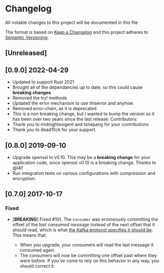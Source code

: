 # Changelog

All notable changes to this project will be documented in this file.

The format is based on [Keep a Changelog](http://keepachangelog.com/en/1.0.0/)
and this project adheres to [Semantic Versioning](http://semver.org/spec/v2.0.0.html).

## [Unreleased]

## [0.9.0] 2022-04-29

- Updated to support Rust 2021
- Brought all of the dependancies up to date, so this could cause **breaking changes**
- Removed the try! methods
- Updated the error mechanism to use thiserror and anyhow.
- Removed error-chain, as it is deprecated
- This is a non breaking change, but I wanted to bump the version as it has been over two years since the last release.
  Contributors:
- Thank you to midnightexigent and tshepang for your contributions
- Thank you to dead10ck for your support.

## [0.8.0] 2019-09-10

- Upgrade openssl to v0.10. This may be a **breaking change** for your
  application code, since openssl v0.10 is a breaking change. Thanks to @l4l!
- Run integration tests on various configurations with compression and
  encryption.

## [0.7.0] 2017-10-17

### Fixed

- [**BREAKING**] Fixed #101. The `Consumer` was erroneously committing the offset
  of the _last consumed message_ instead of the next offset that it should read,
  which is what [the Kafka protocol specifies it should
  be](https://kafka.apache.org/documentation.html#theconsumer). This means that:

  - When you upgrade, your consumers will read the last message it consumed again.
  - The consumers will now be committing one offset past where they were before.
    If you've come to rely on this behavior in any way, you should correct it.
